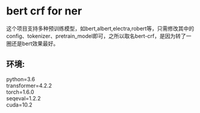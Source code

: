 # bert crf for ner
这个项目支持多种预训练模型，如bert,albert,electra,robert等，只需修改其中的config、tokenizer、pretrain_model即可，之所以取名bert-crf，是因为转了一圈还是bert效果最好。
## 环境:
python=3.6  
transformer=4.2.2  
torch=1.6.0  
seqeval=1.2.2  
cuda=10.2  
